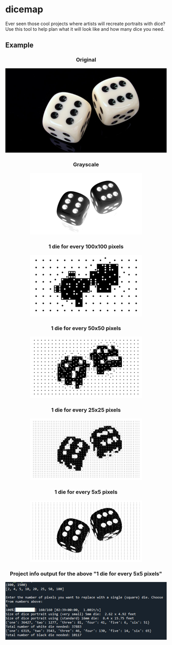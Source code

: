 # dicemap
Ever seen those cool projects where artists will recreate portraits with dice?
Use this tool to help plan what it will look like and how many dice you need.
## Example
<h3 align="center">
  <p align="center"> 
    Original
   </p>
  <img src="images/dice_pic.jpg" />
</h3>

<h3 align="center">
  <p align="center"> 
    Grayscale
   </p>
  <img src="dice_pic_orig_grayscale.png" />
</h3>

<h3 align="center">
  <p align="center"> 
    1 die for every 100x100 pixels
   </p>
  <img src="dice_pic_100.png" />
</h3>

<h3 align="center">
  <p align="center"> 
    1 die for every 50x50 pixels
   </p>
  <img src="dice_pic_50.png" />
</h3>

<h3 align="center">
  <p align="center"> 
    1 die for every 25x25 pixels
   </p>
  <img src="dice_pic_25.png" />
</h3>

<h3 align="center">
  <p align="center"> 
    1 die for every 5x5 pixels
   </p>
  <img src="dice_pic_5.png" />
</h3>

<h3 align="center">
  <p align="center"> 
    Project info output for the above "1 die for every 5x5 pixels"
   </p>
  <img src="dice_pic_output_5.PNG" />
</h3>
